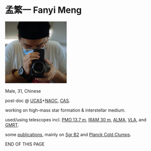 # 孟繁一 Fanyi Meng

<img src="pic/por_hv503.jpeg" alt="my avatar" width="200"/>

Male, 31, Chinese


post-doc @ [UCAS](https://english.ucas.ac.cn)+[NAOC](http://english.nao.cas.cn), [CAS](https://english.cas.cn).

working on high-mass star formation & interstellar medium.

used/using telescopes incl. [PMO 13.7 m](http://www.dlh.pmo.cas.cn), [IRAM 30 m](https://www.iram-institute.org/EN/30-meter-telescope.php), [ALMA](https://www.almaobservatory.org/en/home/), [VLA](https://public.nrao.edu/telescopes/vla/), and [GMRT](http://www.gmrt.ncra.tifr.res.in).

some [publications](https://ui.adsabs.harvard.edu/search/filter_author_facet_hier_fq_author=OR&filter_author_facet_hier_fq_author=author_facet_hier%3A%221%2FMeng%2C%20F%2FMeng%2C%20F%22&filter_author_facet_hier_fq_author=author_facet_hier%3A%221%2FMeng%2C%20F%2FMeng%2C%20Fanyi%22&filter_database_fq_database=AND&filter_database_fq_database=database%3A%22astronomy%22&fq=%7B!type%3Daqp%20v%3D%24fq_author%7D&fq=%7B!type%3Daqp%20v%3D%24fq_database%7D&fq_author=(author_facet_hier%3A%221%2FMeng%2C%20F%2FMeng%2C%20F%22%20OR%20author_facet_hier%3A%221%2FMeng%2C%20F%2FMeng%2C%20Fanyi%22)&fq_database=(database%3A%22astronomy%22)&p_=0&q=%20%20author%3A%22Meng%2C%20Fanyi%22&sort=date%20desc%2C%20bibcode%20desc), mainly on [Sgr B2](https://astro.uni-koeln.de/schilke/research/sgr-b2-a-super-star-cluster-in-the-making) and [Planck Cold Clumps](https://heasarc.gsfc.nasa.gov/W3Browse/planck/planckgcc.html).


END OF THIS PAGE
